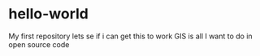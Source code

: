 # hello-world
My first repository
lets se if i can get this to work
GIS is all I want to do in open source code
